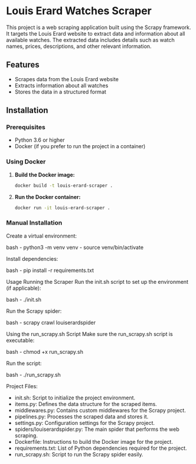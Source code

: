 # Louis Erard Watches Scraper

This project is a web scraping application built using the Scrapy framework. It targets the Louis Erard website to extract data and information about all available watches. The extracted data includes details such as watch names, prices, descriptions, and other relevant information.


## Features

- Scrapes data from the Louis Erard website
- Extracts information about all watches
- Stores the data in a structured format

## Installation

### Prerequisites

- Python 3.6 or higher
- Docker (if you prefer to run the project in a container)

### Using Docker

1. **Build the Docker image:**
   ```bash
   docker build -t louis-erard-scraper .

2. **Run the Docker container:**
   ```bash
   docker run -it louis-erard-scraper .


### Manual Installation
    

Create a virtual environment:

bash
    - python3 -m venv venv
    - source venv/bin/activate

    
Install dependencies:

bash
    - pip install -r requirements.txt


    
Usage
Running the Scraper
Run the init.sh script to set up the environment (if applicable):

bash
    - ./init.sh


    
Run the Scrapy spider:

bash
    - scrapy crawl louiserardspider


    
Using the run_scrapy.sh Script
Make sure the run_scrapy.sh script is executable:

bash
    - chmod +x run_scrapy.sh


    
Run the script:

bash
    - ./run_scrapy.sh



    
Project Files:
- init.sh: Script to initialize the project environment.
- items.py: Defines the data structure for the scraped items.
- middlewares.py: Contains custom middlewares for the Scrapy project.
- pipelines.py: Processes the scraped data and stores it.
- settings.py: Configuration settings for the Scrapy project.
- spiders/louiserardspider.py: The main spider that performs the web scraping.
- Dockerfile: Instructions to build the Docker image for the project.
- requirements.txt: List of Python dependencies required for the project.
- run_scrapy.sh: Script to run the Scrapy spider easily.
